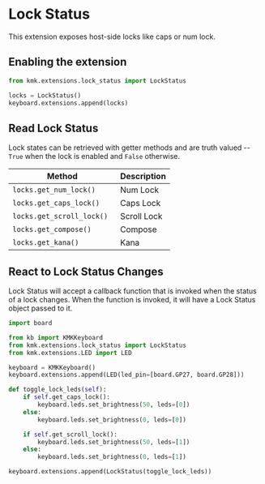 # Lock Status
This extension exposes host-side locks like caps or num lock.

## Enabling the extension
```python
from kmk.extensions.lock_status import LockStatus

locks = LockStatus()
keyboard.extensions.append(locks)

```

## Read Lock Status
Lock states can be retrieved with getter methods and are truth valued -- `True`
when the lock is enabled and `False` otherwise.

|Method                    |Description |
|--------------------------|------------|
|`locks.get_num_lock() `   |Num Lock    |
|`locks.get_caps_lock() `  |Caps Lock   |
|`locks.get_scroll_lock() `|Scroll Lock |
|`locks.get_compose() `    |Compose     |
|`locks.get_kana() `       |Kana        |


## React to Lock Status Changes
Lock Status will accept a callback function that is invoked when the status of
a lock changes. When the function is invoked, it will have a Lock Status object
passed to it.

```python
import board

from kb import KMKKeyboard
from kmk.extensions.lock_status import LockStatus
from kmk.extensions.LED import LED

keyboard = KMKKeyboard()
keyboard.extensions.append(LED(led_pin=[board.GP27, board.GP28]))

def toggle_lock_leds(self):
    if self.get_caps_lock():
        keyboard.leds.set_brightness(50, leds=[0])
    else:
        keyboard.leds.set_brightness(0, leds=[0])

    if self.get_scroll_lock():
        keyboard.leds.set_brightness(50, leds=[1])
    else:
        keyboard.leds.set_brightness(0, leds=[1])

keyboard.extensions.append(LockStatus(toggle_lock_leds))
```